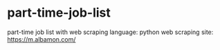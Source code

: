 # part-time-job-list
part-time job list with web scraping
language: python
web scraping site: https://m.albamon.com/
